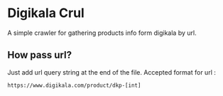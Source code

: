 # Digikala Crul

A simple crawler for gathering products info form digikala by url.

## How pass url?

Just add url query string at the end of the file.
Accepted format for url :
```
https://www.digikala.com/product/dkp-[int]
```